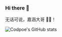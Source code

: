 ### Hi there 👋

无话可说，嘉涵大哥 🐂🍺！

![Codpoe's GitHub stats](https://github-readme-stats.vercel.app/api?username=codpoe&show_icons=true&hide_title=true)
